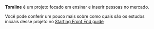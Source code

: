 **Toraline** é um projeto focado em ensinar e inserir pessoas no mercado. 

Você pode conferir um pouco mais sobre como quais são os estudos iniciais desse projeto no [Starting Front End guide](https://github.com/juunegreiros/starting-front-dev-guide)
